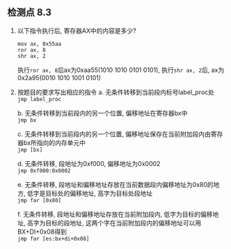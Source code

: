 ## 检测点 8.3

1. 以下指令执行后, 寄存器AX中的内容是多少?  
    ```
    mov ax, 0x55aa
    ror ax, 8
    shr ax, 2
    ```
    执行`ror ax, 8`后ax为0xaa55(1010 1010 0101 0101), 执行`shr ax, 2`后, ax为0x2a95(0010 1010 1001 0101)

2. 按题目的要求写出相应的指令
    a. 无条件转移到当前段内标号label_proc处  
    `jmp label_proc`  

    b. 无条件转移到当前段内的另一个位置, 偏移地址在寄存器bx中  
    `jmp bx`  
    
    c. 无条件转移到当前段内的另一个位置, 偏移地址保存在当前附加段内由寄存器bx所指向的内存单元中  
    `jmp [bx]`  

    d. 无条件转移, 段地址为0xf000, 偏移地址为0x0002  
    `jmp 0xf000:0x0002`  

    e. 无条件转移, 段地址和偏移地址存放在当前数据段内偏移地址为0x80的地方, 低字是目标处的偏移地址, 高字为目标处段地址  
    `jmp far [0x80]`  

    f. 无条件转移, 段地址和偏移地址存放在当前附加段内, 低字为目标的偏移地址, 高字为目标的段地址, 这两个字在当前附加段内的偏移地址可以用BX+DI+0x08得到  
    `jmp far [es:bx+di+0x08]`  